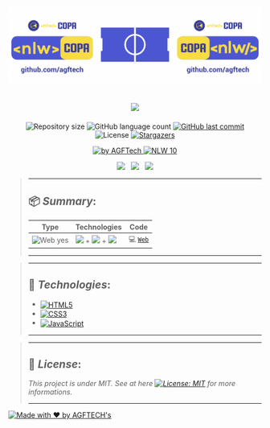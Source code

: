 <h1 align="center">
<img alt="nlw-explorer-copa" title="nlw-explorer-copa" src="https://github.com/agftech/nlw-explorer-copa/blob/main/.github/custom-nlw-explorer-copa.svg" width="625px" />
</h1>

<h2 align="center">
<img src="https://img.shields.io/badge/Project developed during the - NLW 10 Explorer TRAIL by 🚀 Rocketseat-373d98?style=for-the-badge"/>
</h2>

<p align="center">	
  <img alt="Repository size" src="https://img.shields.io/github/repo-size/agftech/nlw-explorer-copa?color=373d98">
  <img alt="GitHub language count" src="https://img.shields.io/github/languages/count/agftech/nlw-explorer-copa?color=373d98">
  <a href="https://github.com/agftech/nlw-explorer-copa/commits/master">
    <img alt="GitHub last commit" src="https://img.shields.io/github/last-commit/agftech/nlw-explorer-copa?color=373d98">
  </a> 
  <img alt="License" src="https://img.shields.io/badge/license-MIT-373d98">
  <a href="https://github.com/agftech/nlw-explorer-copa/stargazers">
    <img alt="Stargazers" src="https://img.shields.io/github/stars/agftech/nlw-explorer-copa?color=373d98&logo=github">
  </a>
</p>

<p align="Center">
  <a href="https://github.com/agftech" target="_blank">
  <img alt="by AGFTech" src="https://img.shields.io/badge/made%20by-AGFTECH's-373d98">
  </a>
  <a aria-label="Completed" href="">
   <img alt="NLW 10" src="https://img.shields.io/badge/ NLW 10 Explorer Trail-Copa-373d98">
  </a>
</p>

<p align="center">
  <a href="#package-summary"><img src="https://img.shields.io/badge/Summary-4c56d2?style=for-the-badge"/></a>&nbsp;&nbsp;
  <a href="#rocket-technologies"><img src="https://img.shields.io/badge/Technologies-4c56d2?style=for-the-badge"/></a>&nbsp;&nbsp;
  <a href="#memo-license"><img src="https://img.shields.io/badge/License-4c56d2?style=for-the-badge"/></a>
</p>

> ---
>
> ## :package: _**Summary**_:
>
> | Type  | Technologies                                                                                         | Code
> | --------- | ---------------------------------------------------------------------------------------------------- | -----------------------
> | <img src="https://img.shields.io/badge/Web%3F-yes-f7dc43?" alt="Web yes" /> | [<img src="https://img.shields.io/badge/HTML-FFCA28?color=000000&logo=HTML5"/>](https://developer.mozilla.org/pt-BR/docs/Learn/Getting_started_with_the_web/HTML_basics/) + [<img src="https://img.shields.io/badge/CSS-000000?logo=css3"/>](https://developer.mozilla.org/pt-BR/docs/Learn/Getting_started_with_the_web/CSS_basics/) + [<img src="https://img.shields.io/badge/JavaScript-CC6699?color=000000&logo=javascript"/>](https://developer.mozilla.org/pt-BR/docs/Web/JavaScript/) | :computer: [`Web`](https://github.com/agftech/nlw-explorer-copa)
>
> ---

> ---
>
> ## :rocket: _**Technologies**_:
> - <a href="https://developer.mozilla.org/pt-BR/docs/Learn/Getting_started_with_the_web/HTML_basics/"><img alt="HTML5" align="center" src="https://img.shields.io/badge/-HTML-gray.svg?color=4c56d2&style=for-the-badge" /></a>
> - <a href="https://developer.mozilla.org/pt-BR/docs/Learn/Getting_started_with_the_web/CSS_basics/"><img alt="CSS3" align="center" src="https://img.shields.io/badge/-CSS-gray.svg?color=4c56d2&style=for-the-badge" /></a>
> - <a href="https://developer.mozilla.org/pt-BR/docs/Web/JavaScript/"><img alt="JavaScript" align="center" src="https://img.shields.io/badge/-JavaScript-gray.svg?color=4c56d2&style=for-the-badge" /></a>
>
> ---

> ---
>
> ## :memo: _**License**_:
>
> *This project is under MIT. See at here [![License: MIT](https://img.shields.io/badge/License-MIT-373d98.svg)](https://opensource.org/licenses/MIT)  for more informations.*
>
> ---

<a href="https://github.com/agftech" target="_blank">
    <img alt="Made with ♥ by AGFTECH's" src="https://img.shields.io/badge/Made with ♥ by -AGFTECH's-373d98">
</a>